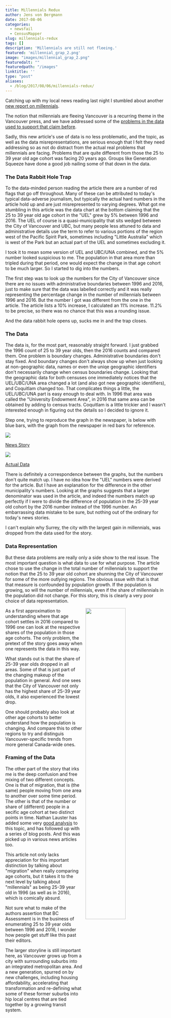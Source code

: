 ```yaml
---
title: Millennials Redux
author: Jens von Bergmann
date: 2017-08-06
categories:
  - newsfail
  - CensusMapper
slug: millennials-redux
tags: []
description: 'Millennials are still not fleeing.'
featured: 'millennial_grap_2.png'
image: "images/millennial_grap_2.png"
featuredalt: ""
featuredpath: "/images"
linktitle: ''
type: "post"
aliases:
  - /blog/2017/08/06/millennials-redux/
---
```







Catching up with my local news reading last night I stumbled about another
[new report on millennials](https://beta.theglobeandmail.com/real-estate/vancouver/priced-out-of-downtown-vancouver-millennials-are-building-hipsturbia/article35884038/).

The notion that millennials are fleeing Vancouver is a recurring theme in the Vancouver press, and we have addressed
some of the [problems in the data used to support that claim before](http://doodles.mountainmath.ca/blog/2017/05/16/lifeblood/).

<link rel="stylesheet" href="/css/custom.css">
Sadly, this new article's use of data is no less problematic, and the topic, as well as the data misrepresentations, are serious enough that
I felt they need addressing so as not do distract from the actual real problems that millennials are facing. Problems that are quite
different from those the 25 to 39 year old age cohort was facing 20 years ago. Groups like Generation Squeeze
have done a good job nailing some of that down in the data.


### The Data Rabbit Hole Trap
<!-- more -->
To the data-minded person reading the article there are a number of red flags that go off throughout. Many of these can
be attributed to today's typical data-adverse journalism, but typically the actual hard numbers in the article hold up and are just
misrepresented to varying degrees. What got me stumbling in this article was the data chart at the bottom claiming that the 25 to 39 year old age cohort
in the "UEL" grew by 5% between 1996 and 2016. The UEL of course is a quasi-municipality that sits wedged between the City of Vancouver and UBC,
but many people less attuned to data and administrative details use the term to refer to various portions of the region west of the Pacific Spirit Park,
sometimes including "Little Australia" which is west of the Park but an actual part of the UEL and sometimes excluding it.

I took it to mean some version of UEL and UBC/UNA combined, and the 5% number looked suspicious to me. The population in that area more than tripled
during that period, one would expect the change in that age cohort to be much larger. So I started to dig into the numbers.

The first step was to look up the numbers for the City of Vancouver since there are no issues with administrative boundaries between 1996 and 2016,
just to make sure that the data was labelled correctly and it was really representing the percentage change in the number of millennials between 1996 and 2016.
But the number I got was different from the one in the article. The article lists a 10% increase, I calculated an 11% increase. 11.2% to be precise, so
there was no chance that this was a rounding issue.

And the data rabbit hole opens up, sucks me in and the trap closes.

### The Data
The data is, for the most part, reasonably straight forward. I just grabbed the 1996 count of 25 to 39 year olds, then the 2016 counts and compared them.
One problem is boundary changes. Administrative boundaries don't stay fixed. And boundary changes don't always show up when just looking at non-geographic
data, names or even the uniqe geographic identifiers don't necessarily change when census boundaries change. Looking that the geographic data for both
censuses one immediately notices that the UEL/UBC/UNA area changed a lot (and also got new geographic identifiers), and Coquitlam changed too.
That complicates things a little, the UEL/UBC/UNA part is easy enough to deal with. In 1996 that area was called the "University Endowment Area", in 2016
that same area can be obtained by adding to census tracts. Coquitlam is a little trickier and I wasn't interested enough in figuring out the details so
I decided to ignore it.

Step one, trying to reproduce the graph in the newspaper, is below with blue bars, with the graph from the newspaper in red bars for reference.

<div class="half-image"><a href="images/millennial_grap_1.png"><img src="images/millennial_grap_1.png" ><p>News Story</p></a></div>
<div class="half-image"><a href="images/millennial_grap_2.png"><img src="images/millennial_grap_2.png" ><p>Actual Data</p></a></div>

There is definitely a correspondence between the graphs, but the numbers don't quite match up. I have no idea how the "UEL" numbers were derived for
the article. But I have an explanation for the difference in the other municipality's numbers. Looking at the graphs
suggests that a larger denominator was used in the article, and indeed the numbers match up perfectly if I were to divide the
difference of population in the 25-39 year
old cohort by the 2016 number instead of the 1996 number. An embarrassing data mistake to be sure, but nothing out of the ordinary for today's
news stories.

I can't explain why Surrey, the city with the largest gain in millennials, was dropped from the data used for the story.

### Data Representation
But these data problems are really only a side show to the real issue.
The most important question is what data to use for what purpose. The article chose to use the change in the total number of millennials
to support the notion that the 25 to 39 year old cohort are shunning the City of Vancouver for some of the more outlying regions.
The obvious issue with that
is that that measure is confounded by population growth. If the population is growing, so will the number of millennials,
even if the share of millennials
in the population did not change. For this story, this is clearly a very poor choice of data representation.

<a href="images/millennial_grap_3.png"><img  src="images/millennial_grap_3.png" style="width:50%;float:right;margin-left:10px;"></a>
As a first approximation to understanding where that age cohort settles in 2016 compared to 1996 one can look at the respective shares of the
population in those age cohorts. The only problem, the pretext of the story goes away when one represents the data in this way.

What stands out is that the share of 25-39 year olds dropped in all areas. Some of that is just part of the
changing makeup of the population in general. And
one sees that the City of Vancouver not only has the highest share of 25-39 year olds, it also experienced the lowest drop.

One should probably also look at other age cohorts to better understand how the population is changing. And compare this to other regions
to try and distinguis Vancouver-specific trends from more general Canada-wide ones.

### Framing of the Data
The other part of the story that irks me is the deep confusion and free mixing of two different concepts. One is that of migration, that is
(the same) people moving from one area to another over some time period. The other is that of the number or share of (different)
people in a secific age cohort at two distinct points in time. Nathan Lauster has added some very
[good analysis](https://homefreesociology.wordpress.com/2016/02/12/is-the-lifeblood-of-vancouver-leaving/) to this topic, and has
followed up with a series of blog posts. And this was picked up in various news articles too.

This article not only lacks appreciation for this important distinction by talking about "migration" when really comparing age cohorts, but
it takes it to the next level by talking about "millennials" as being 25-39 year old in 1996 (as well as in 2016), which is
comically absurd.

Not sure what to make of the authors assertion that BC Assessment is in the business of enumerating 25 to 39 year olds between 1996 and 2016,
I wonder how people get stuff like this past their editors.

The larger storyline is still important here, as Vancouver grows up from a city with surrounding suburbs into an integrated metropolitan area.
And a new generation,
spurred on by new challenges, including housing affordability, accelerating that transformation and re-defining what some of these former suburbs into
hip local centres that are tied together by a growing transit system.
